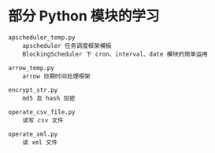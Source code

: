 # 部分 Python 模块的学习

```
apscheduler_temp.py
    apscheduler 任务调度框架模板
    BlockingScheduler 下 cron、interval、date 模块的简单运用
```
```
arrow_temp.py
    arrow 日期时间处理框架
```
```
encrypt_str.py
    md5 及 hash 加密
```
```
operate_csv_file.py
    读写 csv 文件
```
```
operate_xml.py
    读 xml 文件
```

